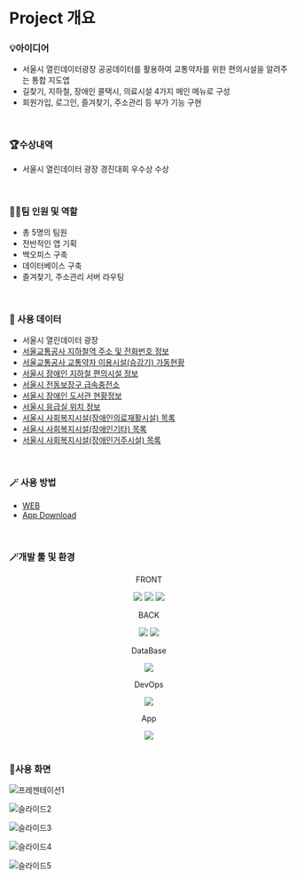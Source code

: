 <h1>Project 개요</h1>

<h3> 💡아이디어 </h3>

* 서울시 열린데이터광장 공공데이터를 활용하여 교통약자를 위한 편의시설을 알려주는 통합 지도앱
* 길찾기, 지하철, 장애인 콜택시, 의료시설 4가지 메인 메뉴로 구성
* 회원가입, 로그인, 즐겨찾기, 주소관리 등 부가 기능 구현
<br>
<h3> 🏆수상내역</h3>

* 서울시 열린데이터 광장 경진대회 우수상 수상
<br>  
<h3> 👩‍💻팀 인원 및 역할 </h3>

* 총 5명의 팀원
* 전반적인 앱 기획
* 백오피스 구축
* 데이터베이스 구축
* 즐겨찾기, 주소관리 서버 라우팅
<br>
 
<h3>📌 사용 데이터 </h3>

* 서울시 열린데이터 광장
* [서울교통공사 지하철역 주소 및 전화번호 정보](https://data.seoul.go.kr/dataList/OA-12035/S/1/datasetView.do)
* [서울교통공사 교통약자 이용시설(승강기) 가동현황](https://data.seoul.go.kr/dataList/OA-15994/S/1/datasetView.do)
* [서울시 장애인 지하철 편의시설 정보](https://data.seoul.go.kr/dataList/OA-15514/S/1/datasetView.do)
* [서울시 전동보장구 급속충전소](https://data.seoul.go.kr/dataList/OA-15813/S/1/datasetView.do)
* [서울시 장애인 도서관 현황정보](https://data.seoul.go.kr/dataList/OA-15476/S/1/datasetView.do)
* [서울시 응급실 위치 정보](https://data.seoul.go.kr/dataList/OA-20338/S/1/datasetView.do)
* [서울시 사회복지시설(장애인의료재활시설) 목록](https://data.seoul.go.kr/dataList/OA-20428/S/1/datasetView.do)
* [서울시 사회복지시설(장애인기타) 목록](https://data.seoul.go.kr/dataList/OA-20426/S/1/datasetView.do)
* [서울시 사회복지시설(장애인거주시설) 목록](https://data.seoul.go.kr/dataList/OA-20425/S/1/datasetView.do)
<br>
<h3>🪄 사용 방법</h3>

* [WEB](http://qorwlaud.dothome.co.kr/TeamProject_API_vs.16/Client/web/map.html)
* [App Download](https://play.google.com/store/apps/details?id=com.SGJMAble.SGJMAble&pli=1)
<br>


<h3>🪄개발 툴 및 환경</h3>

<div align="center"><p>FRONT</p>
	<img src="https://img.shields.io/badge/HTML-E34F26?style=flat&logo=html5&logoColor=white" />
	<img src="https://img.shields.io/badge/CSS-1572B6?style=flat&logo=css3&logoColor=white" />
	<img src="https://img.shields.io/badge/JavaScript-F7DF1E?style=flat&logo=javascript&logoColor=white" />
</div>
<div align="center"><p>BACK</p>
	<img src="https://img.shields.io/badge/Node.js-339933?style=flat&logo=nodedotjs&logoColor=white" />
	<img src="https://img.shields.io/badge/EXPRESS-000000?style=flat&logo=express&logoColor=white" />
</div>
<div align="center"><p>DataBase</p>
	<img src="https://img.shields.io/badge/MySQL-4479A1?style=flat&logo=mysql&logoColor=white" />
</div>
<div align="center"><p>DevOps</p>
	<img src="https://img.shields.io/badge/Slack-4A154B?style=flat&logo=slack&logoColor=white" />
</div>
<div align="center"><p>App</p>
	<img src="https://img.shields.io/badge/Expo-000020?style=flat&logo=expo&logoColor=white" />
</div>

<br>

<h3>📲사용 화면</h3>

![프레젠테이션1](https://github.com/KoYesung/Project1_ABLE/assets/131944189/6da0b96d-c460-4ecf-bafc-f4cff274f2ee)

![슬라이드2](https://github.com/KoYesung/Project1_ABLE/assets/131944189/3e12ecac-5143-430f-8584-8fae108d4b9f)

![슬라이드3](https://github.com/KoYesung/Project1_ABLE/assets/131944189/95cf6f84-d461-473a-9c84-ba572501bf42)

![슬라이드4](https://github.com/KoYesung/Project1_ABLE/assets/131944189/c313bc18-9d43-4c74-ba5d-805188f4c73f)

![슬라이드5](https://github.com/KoYesung/Project1_ABLE/assets/131944189/5df669d0-e2fd-4391-ba98-71125fc107ab)

